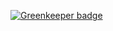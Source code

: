 
[![Greenkeeper badge](https://badges.greenkeeper.io/winfield/ciri-callback.svg)](https://greenkeeper.io/)
